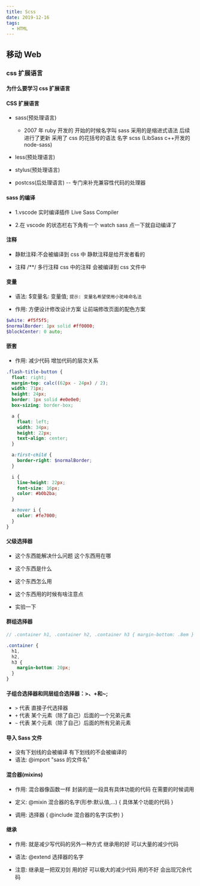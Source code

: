 ```yaml
---
title: Scss
date: 2019-12-16
tags:
  - HTML
---
```


## 移动 Web

### css 扩展语言

#### 为什么要学习 css 扩展语言

#### CSS 扩展语言

- sass(预处理语言)

  - 2007 年 ruby 开发的 开始的时候名字叫 sass 采用的是缩进式语法 后续进行了更新 采用了 css 的花括号的语法 名字 scss (LibSass c++开发的 node-sass)

- less(预处理语言)

- stylus(预处理语言)

- postcss(后处理语言) -- 专门来补充兼容性代码的处理器

#### sass 的编译

- 1.vscode 实时编译插件 Live Sass Compiler

- 2.在 vscode 的状态栏右下角有一个 watch sass 点一下就自动编译了

#### 注释

- 静默注释:不会被编译到 css 中 静默注释是给开发者看的

- 注释 /\*\*/ 多行注释 css 中的注释 会被编译到 css 文件中

#### 变量

- 语法: \$变量名: 变量值; `提示: 变量名希望使用小驼峰命名法`

- 作用: 方便设计修改设计方案 让前端修改页面的配色方案

```scss
$white: #f5f5f5;
$normalBorder: 1px solid #ff0000;
$blockCenter: 0 auto;
```

#### 嵌套

- 作用: 减少代码 增加代码的层次关系

```scss
.flash-title-button {
  float: right;
  margin-top: calc((62px - 24px) / 2);
  width: 71px;
  height: 24px;
  border: 1px solid #e0e0e0;
  box-sizing: border-box;

  a {
    float: left;
    width: 34px;
    height: 22px;
    text-align: center;
  }

  a:first-child {
    border-right: $normalBorder;
  }

  i {
    line-height: 22px;
    font-size: 16px;
    color: #b0b2ba;
  }

  a:hover i {
    color: #fe7000;
  }
}
```

#### 父级选择器

- 这个东西能解决什么问题 这个东西用在哪

- 这个东西是什么

- 这个东西怎么用

- 这个东西用的时候有啥注意点

- 实验一下

#### 群组选择器

```scss
// .container h1, .container h2, .container h3 { margin-bottom: .8em }

.container {
  h1,
  h2,
  h3 {
    margin-bottom: 20px;
  }
}
```

#### 子组合选择器和同层组合选择器：>、+和~;

- `>` 代表 直接子代选择器
- `+` 代表 某个元素（除了自己）后面的一个兄弟元素
- `~` 代表 某个元素（除了自己）后面的所有兄弟元素

#### 导入 Sass 文件

- 没有下划线的会被编译 有下划线的不会被编译的
- 语法: @import "sass 的文件名"

#### 混合器(mixins)

- 作用: 混合器像函数一样 封装的是一段具有具体功能的代码 在需要的时候调用

- 定义: @mixin 混合器的名字(形参:默认值,...) { 具体某个功能的代码 }

- 调用: 选择器 { @include 混合器的名字(实参) }

#### 继承

- 作用: 就是减少写代码的另外一种方式 继承用的好 可以大量的减少代码

- 语法: @extend 选择器的名字

- 注意: 继承是一把双刃剑 用的好 可以极大的减少代码 用的不好 会出现冗余代码
